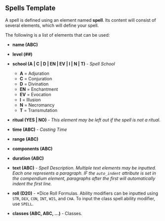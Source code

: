 Spells Template
---
A spell is defined using an element named **spell**. Its content will consist of several elements, which will define your spell.

The following is a list of elements that can be used:
* **name (ABC)**
* **level (##)**
* **school (A | C | D | EN | EV | I | N | T)** - *Spell School*
  * **A** = Adjuration
  * **C** = Conjuration
  * **D** = Divination
  * **EN** = Enchantment
  * **EV** = Evocation
  * **I** = Illusion
  * **N** = Necromancy
  * **T** = Transmutation
* **ritual (YES | NO)** - *This element may be left out if the spell is not a ritual.*
* **time (ABC)** - *Casting Time*
* **range (ABC)**
* **components (ABC)**
* **duration (ABC)**
* **text (ABC)** - *Spell Description. Multiple text elements may be inputted. Each one represents a paragraph. IF the ```auto_indent``` attribute is set in the compendium element, paragraphs after the first will automatically indent the first line.*
* **roll (D20)** - *Dice Roll Formulas. Ability modifiers can be inputted using ```STR```, ```DEX```, ```CON```, ```INT```, ```WIS```, and ```CHA```. To input the class spell ability modifier, use ```SPELL```.

* **classes (ABC, ABC, ...)** - Classes.
